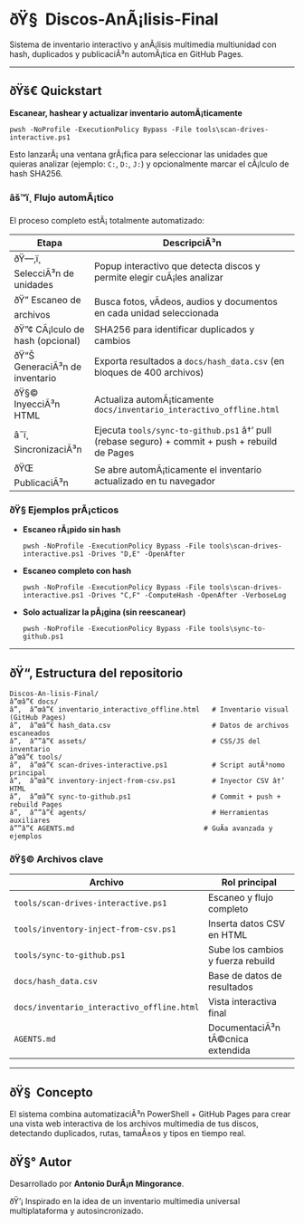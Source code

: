 ﻿# ðŸ§  Discos-AnÃ¡lisis-Final

Sistema de inventario interactivo y anÃ¡lisis multimedia multiunidad con hash, duplicados y publicaciÃ³n automÃ¡tica en GitHub Pages.

---

## ðŸš€ Quickstart

**Escanear, hashear y actualizar inventario automÃ¡ticamente**

```pwsh
pwsh -NoProfile -ExecutionPolicy Bypass -File tools\scan-drives-interactive.ps1
```

Esto lanzarÃ¡ una ventana grÃ¡fica para seleccionar las unidades que quieras analizar (ejemplo: `C:`, `D:`, `J:`) y opcionalmente marcar el cÃ¡lculo de hash SHA256.

### âš™ï¸ Flujo automÃ¡tico

El proceso completo estÃ¡ totalmente automatizado:

| Etapa | DescripciÃ³n |
| --- | --- |
| ðŸ—‚ï¸ SelecciÃ³n de unidades | Popup interactivo que detecta discos y permite elegir cuÃ¡les analizar |
| ðŸ” Escaneo de archivos | Busca fotos, vÃ­deos, audios y documentos en cada unidad seleccionada |
| ðŸ”¢ CÃ¡lculo de hash (opcional) | SHA256 para identificar duplicados y cambios |
| ðŸ“Š GeneraciÃ³n de inventario | Exporta resultados a `docs/hash_data.csv` (en bloques de 400 archivos) |
| ðŸ§© InyecciÃ³n HTML | Actualiza automÃ¡ticamente `docs/inventario_interactivo_offline.html` |
| â˜ï¸ SincronizaciÃ³n | Ejecuta `tools/sync-to-github.ps1` â†’ pull (rebase seguro) + commit + push + rebuild de Pages |
| ðŸŒ PublicaciÃ³n | Se abre automÃ¡ticamente el inventario actualizado en tu navegador |

### ðŸ§­ Ejemplos prÃ¡cticos

- **Escaneo rÃ¡pido sin hash**
  ```pwsh
  pwsh -NoProfile -ExecutionPolicy Bypass -File tools\scan-drives-interactive.ps1 -Drives "D,E" -OpenAfter
  ```
- **Escaneo completo con hash**
  ```pwsh
  pwsh -NoProfile -ExecutionPolicy Bypass -File tools\scan-drives-interactive.ps1 -Drives "C,F" -ComputeHash -OpenAfter -VerboseLog
  ```
- **Solo actualizar la pÃ¡gina (sin reescanear)**
  ```pwsh
  pwsh -NoProfile -ExecutionPolicy Bypass -File tools\sync-to-github.ps1
  ```

---

## ðŸ“‚ Estructura del repositorio

```
Discos-An-lisis-Final/
â”œâ”€ docs/
â”‚  â”œâ”€ inventario_interactivo_offline.html   # Inventario visual (GitHub Pages)
â”‚  â”œâ”€ hash_data.csv                         # Datos de archivos escaneados
â”‚  â””â”€ assets/                               # CSS/JS del inventario
â”œâ”€ tools/
â”‚  â”œâ”€ scan-drives-interactive.ps1           # Script autÃ³nomo principal
â”‚  â”œâ”€ inventory-inject-from-csv.ps1         # Inyector CSV â†’ HTML
â”‚  â”œâ”€ sync-to-github.ps1                    # Commit + push + rebuild Pages
â”‚  â””â”€ agents/                               # Herramientas auxiliares
â””â”€ AGENTS.md                                # GuÃ­a avanzada y ejemplos
```

### ðŸ§© Archivos clave

| Archivo | Rol principal |
| --- | --- |
| `tools/scan-drives-interactive.ps1` | Escaneo y flujo completo |
| `tools/inventory-inject-from-csv.ps1` | Inserta datos CSV en HTML |
| `tools/sync-to-github.ps1` | Sube los cambios y fuerza rebuild |
| `docs/hash_data.csv` | Base de datos de resultados |
| `docs/inventario_interactivo_offline.html` | Vista interactiva final |
| `AGENTS.md` | DocumentaciÃ³n tÃ©cnica extendida |

---

## ðŸ§  Concepto

El sistema combina automatizaciÃ³n PowerShell + GitHub Pages para crear una vista web interactiva de los archivos multimedia de tus discos, detectando duplicados, rutas, tamaÃ±os y tipos en tiempo real.

## ðŸ§° Autor

Desarrollado por **Antonio DurÃ¡n Mingorance**.

ðŸ’¡ Inspirado en la idea de un inventario multimedia universal multiplataforma y autosincronizado.

